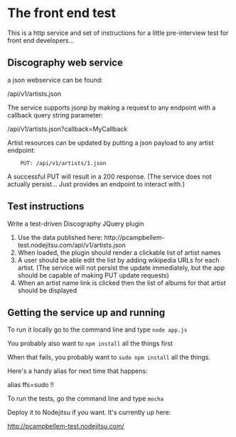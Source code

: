 # The front end test

This is a http service and set of instructions for a little pre-interview test for front
end developers...


## Discography web service

a json webservice can be found:

/api/v1/artists.json

The service supports jsonp by making a request to any endpoint with a callback query string parameter:

/api/v1/artists.json?callback=MyCallback

Artist resources can be updated by putting a json payload to any artist endpoint:

        PUT: /api/v1/artists/1.json

A successful PUT will result in a 200 response. (The service does not actually
persist... Just provides an endpoint to interact with.)


## Test instructions

Write a test-driven Discography JQuery plugin

<ol>
<li>Use the data published here: http://pcampbellem-test.nodejitsu.com/api/v1/artists.json</li>
<li>When loaded, the plugin should render a clickable list of artist names</li>
<li>A user should be able edit the list by adding wikipedia URLs for each artist.
(The service will not persist the update immediately, but the app should be capable of making PUT update requests)</li>
<li>When an artist name link is clicked then the list of albums for that artist should be displayed</li>
</ol>

## Getting the service up and running

To run it locally go to the command line and type `node app.js`

You probably also want to `npm install` all the things first

When that fails, you probably want to `sudo npm install` all the things.

Here's a handy alias for next time that happens:

  alias ffs=sudo !!


To run the tests, go the command line and type `mocha`


Deploy it to Nodejitsu if you want.  It's currently up here:

http://pcampbellem-test.nodejitsu.com/

